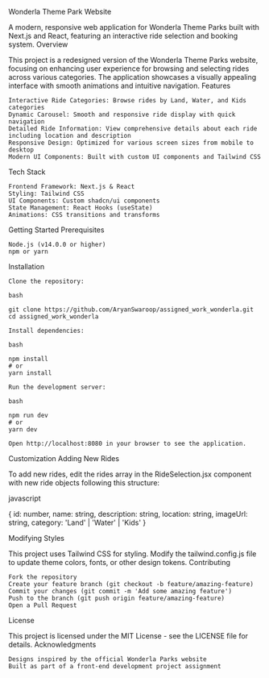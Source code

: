 
Wonderla Theme Park Website

A modern, responsive web application for Wonderla Theme Parks built with Next.js and React, featuring an interactive ride selection and booking system.
Overview

This project is a redesigned version of the Wonderla Theme Parks website, focusing on enhancing user experience for browsing and selecting rides across various categories. The application showcases a visually appealing interface with smooth animations and intuitive navigation.
Features

    Interactive Ride Categories: Browse rides by Land, Water, and Kids categories
    Dynamic Carousel: Smooth and responsive ride display with quick navigation
    Detailed Ride Information: View comprehensive details about each ride including location and description
    Responsive Design: Optimized for various screen sizes from mobile to desktop
    Modern UI Components: Built with custom UI components and Tailwind CSS

Tech Stack

    Frontend Framework: Next.js & React
    Styling: Tailwind CSS
    UI Components: Custom shadcn/ui components
    State Management: React Hooks (useState)
    Animations: CSS transitions and transforms

Getting Started
Prerequisites

    Node.js (v14.0.0 or higher)
    npm or yarn

Installation

    Clone the repository:

    bash

    git clone https://github.com/AryanSwaroop/assigned_work_wonderla.git
    cd assigned_work_wonderla

    Install dependencies:

    bash

    npm install
    # or
    yarn install

    Run the development server:

    bash

    npm run dev
    # or
    yarn dev

    Open http://localhost:8080 in your browser to see the application.

Customization
Adding New Rides

To add new rides, edit the rides array in the RideSelection.jsx component with new ride objects following this structure:

javascript

{
  id: number,
  name: string,
  description: string,
  location: string,
  imageUrl: string,
  category: 'Land' | 'Water' | 'Kids'
}

Modifying Styles

This project uses Tailwind CSS for styling. Modify the tailwind.config.js file to update theme colors, fonts, or other design tokens.
Contributing

    Fork the repository
    Create your feature branch (git checkout -b feature/amazing-feature)
    Commit your changes (git commit -m 'Add some amazing feature')
    Push to the branch (git push origin feature/amazing-feature)
    Open a Pull Request

License

This project is licensed under the MIT License - see the LICENSE file for details.
Acknowledgments

    Designs inspired by the official Wonderla Parks website
    Built as part of a front-end development project assignment

